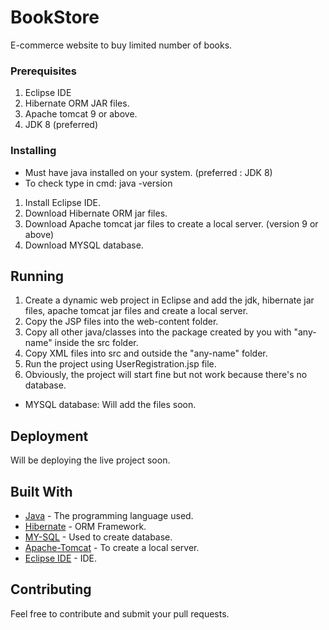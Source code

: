 # BookStore

E-commerce website to buy limited number of books.

### Prerequisites

1) Eclipse IDE
2) Hibernate ORM JAR files.
3) Apache tomcat 9 or above.
4) JDK 8 (preferred)


### Installing

* Must have java installed on your system. (preferred : JDK 8)
* To check type in cmd:
  java -version
1) Install Eclipse IDE.
2) Download Hibernate ORM jar files.
3) Download Apache tomcat jar files to create a local server. (version 9 or above)
4) Download MYSQL database.


## Running

1) Create a dynamic web project in Eclipse and add the jdk, hibernate jar files, apache tomcat jar files and create a local server.
2) Copy the JSP files into the web-content folder.
3) Copy all other java/classes into the package created by you with "any-name" inside the src folder.
4) Copy XML files into src and outside the "any-name" folder.
5) Run the project using UserRegistration.jsp file.
6) Obviously, the project will start fine but not work because there's no database.

* MYSQL database:
Will add the files soon.


## Deployment

Will be deploying the live project soon.

## Built With

* [Java](https://www.java.com/en/) - The programming language used.
* [Hibernate](https://hibernate.org/) - ORM Framework.
* [MY-SQL](https://www.mysql.com/) - Used to create database.
* [Apache-Tomcat](http://tomcat.apache.org/) - To create a local server.
* [Eclipse IDE](https://www.eclipse.org/) - IDE.

## Contributing

Feel free to contribute and submit your pull requests.
 
